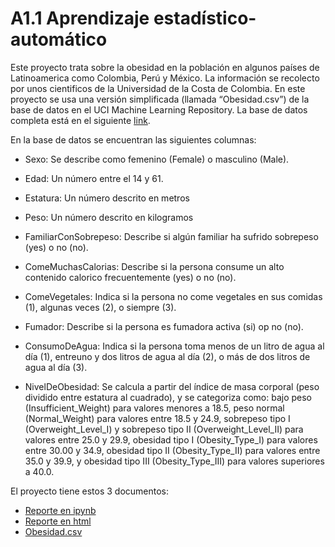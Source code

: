 # A1.1 Aprendizaje estadístico-automático
Este proyecto trata sobre la obesidad en la población en algunos países de Latinoamerica como Colombia, Perú y México. La información se recolecto por unos cientificos de la Universidad de la Costa de Colombia. En este proyecto se usa una versión simplificada (llamada “Obesidad.csv”) de la base de datos en el UCI Machine Learning Repository. La base de datos completa está en el siguiente [link](https://archive.ics.uci.edu/dataset/544/estimation+of+obesity+levels+based+on+eating+habits+and+physical+condition).

En la base de datos se encuentran las siguientes columnas:

* Sexo: Se describe como femenino (Female) o masculino (Male).

* Edad: Un número entre el 14 y 61.

* Estatura: Un número descrito en metros

* Peso: Un número descrito en kilogramos

* FamiliarConSobrepeso: Describe si algún familiar ha sufrido sobrepeso (yes) o no (no).

* ComeMuchasCalorias: Describe si la persona consume un alto contenido calorico frecuentemente (yes) o no (no).

* ComeVegetales: Indica si la persona no come vegetales en sus comidas (1), algunas veces (2), o siempre (3).

* Fumador: Describe si la persona es fumadora activa (si) op no (no).

* ConsumoDeAgua: Indica si la persona toma menos de un litro de agua al día (1), entreuno y dos litros de agua al día (2), o más de dos litros de agua al día (3).

* NivelDeObesidad: Se calcula a partir del índice de masa corporal (peso dividido entre estatura al cuadrado), y se categoriza como: bajo peso (Insufficient_Weight) para valores menores a 18.5, peso normal (Normal_Weight) para valores entre 18.5 y 24.9, sobrepeso tipo I (Overweight_Level_I) y sobrepeso tipo II (Overweight_Level_II) para valores entre 25.0 y 29.9, obesidad tipo I (Obesity_Type_I) para valores entre 30.00 y 34.9, obesidad tipo II (Obesity_Type_II) para valores entre 35.0 y 39.9, y obesidad tipo III (Obesity_Type_III) para valores superiores a 40.0.

El proyecto tiene estos 3 documentos:
* [Reporte en ipynb](A1.1_646068.ipynb)
* [Reporte en html](A1.1_646068.html)
* [Obesidad.csv](Obesidad.csv)
